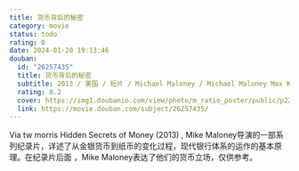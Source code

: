 ```yaml
---
title: 货币背后的秘密
category: movie
status: todo
rating: 0
date: 2024-01-20 19:13:46
douban:
  id: "26257435"
  title: 货币背后的秘密
  subtitle: 2013 / 美国 / 短片 / Michael Maloney / Michael Maloney Max Keiser
  rating: 8.2
  cover: https://img1.doubanio.com/view/photo/m_ratio_poster/public/p2263810069.jpg
  link: https://movie.douban.com/subject/26257435/
---
```


Via tw morris Hidden Secrets of Money (2013)  , Mike Maloney导演的一部系列纪录片，详述了从金银货币到纸币的变化过程，现代银行体系的运作的基本原理。在纪录片后面 ，Mike Maloney表达了他们的货币立场，仅供参考。